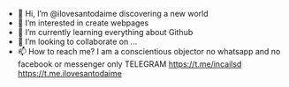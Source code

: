 - 👋 Hi, I’m @ilovesantodaime discovering a new world
- 👀 I’m interested in create webpages
- 🌱 I’m currently learning everything about Github
- 💞️ I’m looking to collaborate on ...
- 📫 How to reach me? I am a conscientious objector no whatsapp and no facebook or messenger only TELEGRAM
https://t.me/incailsd  https://t.me.ilovesantodaime

<!---
ilovesantodaime/ilovesantodaime is a ✨ special ✨ repository because its `README.md` (this file) appears on your GitHub profile.
You can click the Preview link to take a look at your changes.
--->
